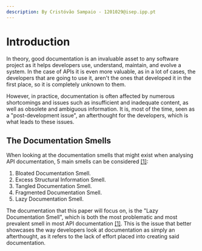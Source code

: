 ```yaml
---
description: By Cristóvão Sampaio - 1201029@isep.ipp.pt
---
```


# Introduction

In theory, good documentation is an invaluable asset to any software project as it helps developers use, understand, maintain, and evolve a system. In the case of APIs it is even more valuable, as in a lot of cases, the developers that are going to use it, aren't the ones that developed it in the first place, so it is completely unknown to them.&#x20;

However, in practice, documentation is often affected by numerous shortcomings and issues such as insufficient and inadequate content, as well as obsolete and ambiguous information. It is, most of the time, seen as a "post-development issue", an afterthought for the developers, which is what leads to these issues.

## The Documentation Smells

When looking at the documentation smells that might exist when analysing API documentation, 5 main smells can be considered [\[1\]](references.md):&#x20;

1. Bloated Documentation Smell.&#x20;
2. Excess Structural Information Smell.
3. Tangled Documentation Smell.&#x20;
4. Fragmented Documentation Smell.&#x20;
5. Lazy Documentation Smell.

The documentation that this paper will focus on, is the "Lazy Documentation Smell", which is both the most problematic and most prevalent smell in most API documentation [\[1\]](references.md). This is the issue that better showcases the way developers look at documentation as simply an afterthought, as it refers to the lack of effort placed into creating said documentation.

